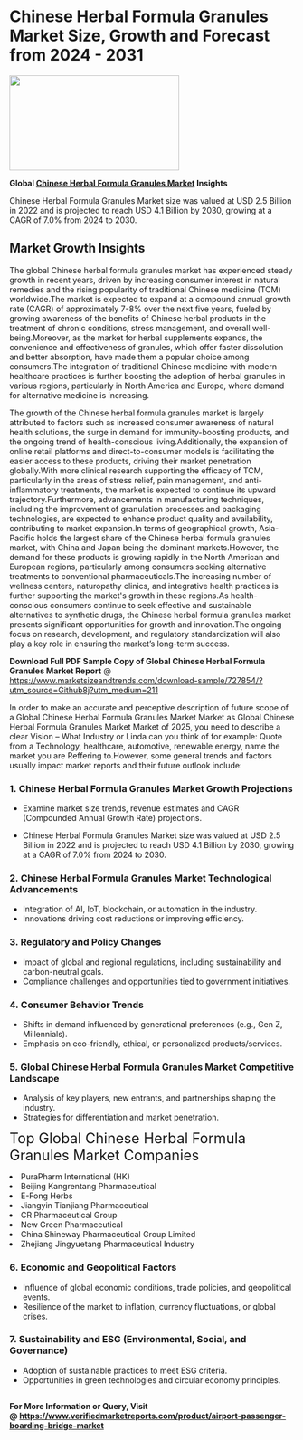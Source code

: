 <H1>Chinese Herbal Formula Granules Market Size, Growth and Forecast from 2024 - 2031</H1><img class="aligncenter size-medium wp-image-584254" src="https://thirdeyenews.in/wp-content/uploads/2024/09/Global-Market-Research-300x168.jpeg" alt="" width="300" height="168" /><p><strong>Global&nbsp;<a href="https://www.marketsizeandtrends.com/download-sample/727854/?utm_source=Github8j?utm_medium=211">Chinese Herbal Formula Granules Market</a> Insights</strong></p><p>Chinese Herbal Formula Granules Market size was valued at USD 2.5 Billion in 2022 and is projected to reach USD 4.1 Billion by 2030, growing at a CAGR of 7.0% from 2024 to 2030.</p><p><h2>Market Growth Insights</h2> <p>The global Chinese herbal formula granules market has experienced steady growth in recent years, driven by increasing consumer interest in natural remedies and the rising popularity of traditional Chinese medicine (TCM) worldwide.The market is expected to expand at a compound annual growth rate (CAGR) of approximately 7-8% over the next five years, fueled by growing awareness of the benefits of Chinese herbal products in the treatment of chronic conditions, stress management, and overall well-being.Moreover, as the market for herbal supplements expands, the convenience and effectiveness of granules, which offer faster dissolution and better absorption, have made them a popular choice among consumers.The integration of traditional Chinese medicine with modern healthcare practices is further boosting the adoption of herbal granules in various regions, particularly in North America and Europe, where demand for alternative medicine is increasing.</p> <p>The growth of the Chinese herbal formula granules market is largely attributed to factors such as increased consumer awareness of natural health solutions, the surge in demand for immunity-boosting products, and the ongoing trend of health-conscious living.Additionally, the expansion of online retail platforms and direct-to-consumer models is facilitating the easier access to these products, driving their market penetration globally.With more clinical research supporting the efficacy of TCM, particularly in the areas of stress relief, pain management, and anti-inflammatory treatments, the market is expected to continue its upward trajectory.Furthermore, advancements in manufacturing techniques, including the improvement of granulation processes and packaging technologies, are expected to enhance product quality and availability, contributing to market expansion.In terms of geographical growth, Asia-Pacific holds the largest share of the Chinese herbal formula granules market, with China and Japan being the dominant markets.However, the demand for these products is growing rapidly in the North American and European regions, particularly among consumers seeking alternative treatments to conventional pharmaceuticals.The increasing number of wellness centers, naturopathy clinics, and integrative health practices is further supporting the market's growth in these regions.As health-conscious consumers continue to seek effective and sustainable alternatives to synthetic drugs, the Chinese herbal formula granules market presents significant opportunities for growth and innovation.The ongoing focus on research, development, and regulatory standardization will also play a key role in ensuring the market’s long-term success.</p> <p><span class=""><strong>Download Full PDF Sample Copy of Global Chinese Herbal Formula Granules Market Report</strong> @ <a href="https://www.marketsizeandtrends.com/download-sample/727854/?utm_source=Github8j?utm_medium=211" target="_blank">https://www.marketsizeandtrends.com/download-sample/727854/?utm_source=Github8j?utm_medium=211</a></span></p><p>In order to make an accurate and perceptive description of future scope of a Global&nbsp;Chinese Herbal Formula Granules Market Market as Global&nbsp;Chinese Herbal Formula Granules Market Market of 2025, you need to describe a clear Vision &ndash; What Industry or Linda can you think of for example: Quote from a Technology, healthcare, automotive, renewable energy, name the market you are Reffering to.However, some general trends and factors usually impact market reports and their future outlook include:</p><h3>1.&nbsp;<strong>Chinese Herbal Formula Granules Market Growth Projections</strong></h3><ul><li>Examine market size trends, revenue estimates and CAGR (Compounded Annual Growth Rate) projections.</li><li><p>Chinese Herbal Formula Granules Market size was valued at USD 2.5 Billion in 2022 and is projected to reach USD 4.1 Billion by 2030, growing at a CAGR of 7.0% from 2024 to 2030.</p></li></ul><h3>2.&nbsp;<strong>Chinese Herbal Formula Granules Market Technological Advancements</strong></h3><ul><li>Integration of AI, IoT, blockchain, or automation in the industry.</li><li>Innovations driving cost reductions or improving efficiency.</li></ul><h3>3.&nbsp;<strong>Regulatory and Policy Changes</strong></h3><ul><li>Impact of global and regional regulations, including sustainability and carbon-neutral goals.</li><li>Compliance challenges and opportunities tied to government initiatives.</li></ul><h3>4.&nbsp;<strong>Consumer Behavior Trends</strong></h3><ul><li>Shifts in demand influenced by generational preferences (e.g., Gen Z, Millennials).</li><li>Emphasis on eco-friendly, ethical, or personalized products/services.</li></ul><h3>5.&nbsp;<strong>Global Chinese Herbal Formula Granules Market Competitive Landscape</strong></h3><ul><li>Analysis of key players, new entrants, and partnerships shaping the industry.</li><li>Strategies for differentiation and market penetration.</li></ul><p data-pm-slice="1 1 []"><span style="color: inherit; font-family: inherit; font-size: 25px;">Top Global Chinese Herbal Formula Granules Market Companies</span></p><div class="" data-test-id=""><p><li>PuraPharm International (HK)</li><li> Beijing Kangrentang Pharmaceutical</li><li> E-Fong Herbs</li><li> Jiangyin Tianjiang Pharmaceutical</li><li> CR Pharmaceutical Group</li><li> New Green Pharmaceutical</li><li> China Shineway Pharmaceutical Group Limited</li><li> Zhejiang Jingyuetang Pharmaceutical Industry</li></p></div><h3>6.&nbsp;<strong>Economic and Geopolitical Factors</strong></h3><ul><li>Influence of global economic conditions, trade policies, and geopolitical events.</li><li>Resilience of the market to inflation, currency fluctuations, or global crises.</li></ul><h3>7.&nbsp;<strong>Sustainability and ESG (Environmental, Social, and Governance)</strong></h3><ul><li>Adoption of sustainable practices to meet ESG criteria.</li><li>Opportunities in green technologies and circular economy principles.</li></ul><h2><strong style="font-size: 14px;">For More Information or Query, Visit @&nbsp;</strong><a style="background-color: #ffffff; font-size: 14px;" href="https://www.marketsizeandtrends.com/report/chinese-herbal-formula-granules-market/" target="_blank">https://www.verifiedmarketreports.com/product/airport-passenger-boarding-bridge-market</a></h2>
